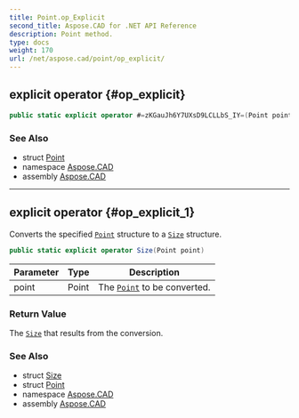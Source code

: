 ```yaml
---
title: Point.op_Explicit
second_title: Aspose.CAD for .NET API Reference
description: Point method. 
type: docs
weight: 170
url: /net/aspose.cad/point/op_explicit/
---
```

## explicit operator {#op_explicit}

```csharp
public static explicit operator #=zKGauJh6Y7UXsD9LCLLbS_IY=(Point point)
```

### See Also

* struct [Point](../)
* namespace [Aspose.CAD](../../../aspose.cad/)
* assembly [Aspose.CAD](../../../)

---

## explicit operator {#op_explicit_1}

Converts the specified [`Point`](../) structure to a [`Size`](../../size/) structure.

```csharp
public static explicit operator Size(Point point)
```

| Parameter | Type | Description |
| --- | --- | --- |
| point | Point | The [`Point`](../) to be converted. |

### Return Value

The [`Size`](../../size/) that results from the conversion.

### See Also

* struct [Size](../../size/)
* struct [Point](../)
* namespace [Aspose.CAD](../../../aspose.cad/)
* assembly [Aspose.CAD](../../../)


